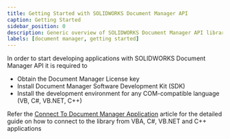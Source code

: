 ```yaml
---
title: Getting Started with SOLIDWORKS Document Manager API
caption: Getting Started
sidebar_position: 0
description: Generic overview of SOLIDWORKS Document Manager API library
labels: [document manager, getting started]
---
```

In order to start developing applications with SOLIDWORKS Document Manager API it is required to

* Obtain the Document Manager License key
* Install Document Manager Software Development Kit (SDK)
* Install the development environment for any COM-compatible language (VB, C#, VB.NET, C++)

Refer the [Connect To Document Manager Application](create-connection) article for the detailed guide on how to connect to the library from VBA, C#, VB.NET and C++ applications